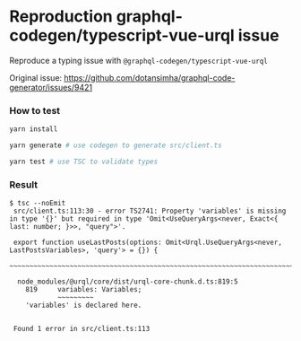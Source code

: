 # Reproduction graphql-codegen/typescript-vue-urql issue

Reproduce a typing issue with `@graphql-codegen/typescript-vue-urql`

Original issue: https://github.com/dotansimha/graphql-code-generator/issues/9421

### How to test

```sh
yarn install

yarn generate # use codegen to generate src/client.ts

yarn test # use TSC to validate types
```

### Result

```
$ tsc --noEmit
 src/client.ts:113:30 - error TS2741: Property 'variables' is missing in type '{}' but required in type 'Omit<UseQueryArgs<never, Exact<{ last: number; }>>, "query">'.

 export function useLastPosts(options: Omit<Urql.UseQueryArgs<never, LastPostsVariables>, 'query'> = {}) {
                                 ~~~~~~~~~~~~~~~~~~~~~~~~~~~~~~~~~~~~~~~~~~~~~~~~~~~~~~~~~~~~~~~~~~~~~~~~~

  node_modules/@urql/core/dist/urql-core-chunk.d.ts:819:5
    819     variables: Variables;
            ~~~~~~~~~
    'variables' is declared here.


 Found 1 error in src/client.ts:113
```
